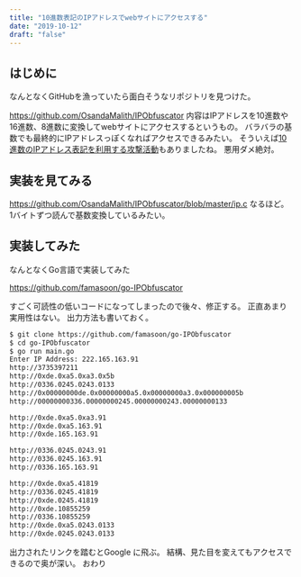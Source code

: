 ```yaml
---
title: "10進数表記のIPアドレスでwebサイトにアクセスする"
date: "2019-10-12"
draft: "false"
---
```


## はじめに
なんとなくGitHubを漁っていたら面白そうなリポジトリを見つけた。

https://github.com/OsandaMalith/IPObfuscator
内容はIPアドレスを10進数や16進数、8進数に変換してwebサイトにアクセスするというもの。
バラバラの基数でも最終的にIPアドレスっぽくなればアクセスできるみたい。
そういえば[10進数のIPアドレス表記を利用する攻撃活動](https://blog.malwarebytes.com/cybercrime/2017/03/websites-compromised-decimal-ip-campaign/)もありましたね。
悪用ダメ絶対。

## 実装を見てみる
https://github.com/OsandaMalith/IPObfuscator/blob/master/ip.c
なるほど。
1バイトずつ読んで基数変換しているみたい。

## 実装してみた
なんとなくGo言語で実装してみた

https://github.com/famasoon/go-IPObfuscator

すごく可読性の低いコードになってしまったので後々、修正する。
正直あまり実用性はない。
出力方法も書いておく。

```bash
$ git clone https://github.com/famasoon/go-IPObfuscator
$ cd go-IPObfuscator
$ go run main.go
Enter IP Address: 222.165.163.91
http://3735397211
http://0xde.0xa5.0xa3.0x5b
http://0336.0245.0243.0133
http://0x00000000de.0x00000000a5.0x00000000a3.0x000000005b
http://00000000336.00000000245.00000000243.00000000133

http://0xde.0xa5.0xa3.91
http://0xde.0xa5.163.91
http://0xde.165.163.91

http://0336.0245.0243.91
http://0336.0245.163.91
http://0336.165.163.91

http://0xde.0xa5.41819
http://0336.0245.41819
http://0xde.0245.41819
http://0xde.10855259
http://0336.10855259
http://0xde.0xa5.0243.0133
http://0xde.0245.0243.0133
```

出力されたリンクを踏むとGoogle に飛ぶ。
結構、見た目を変えてもアクセスできるので奥が深い。
おわり